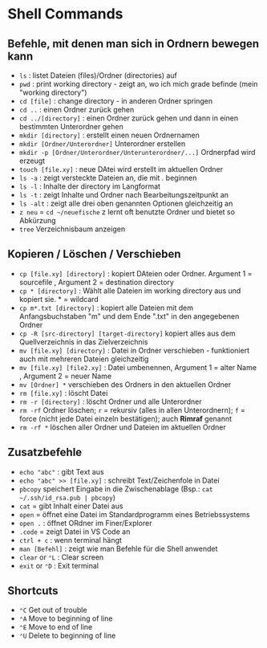 # Shell Commands

## Befehle, mit denen man sich in Ordnern bewegen kann
* `ls` : listet Dateien (files)/Ordner (directories) auf 
* `pwd` : print working directory - zeigt an, wo ich mich grade befinde (mein "working directory")
* `cd [file]` : change directory - in anderen Ordner springen
* `cd ..` : einen Ordner zurück gehen
* `cd ../[directory]` : einen Ordner zurück gehen und dann in einen bestimmten Unterordner gehen
* `mkdir [directory]` : erstellt einen neuen Ordnernamen
* `mkdir [Ordner/Unterordner]` Unterordner erstellen
* `mkdir -p [Ordner/Unterordner/Unterunterordner/...]` Ordnerpfad wird erzeugt
* `touch [file.xy]` : neue DAtei wird erstellt im aktuellen Ordner
* `ls -a` : zeigt versteckte Dateien an, die mit *.* beginnen
* `ls -l` : Inhalte der directory im Langformat
* `ls -t` : zeigt Inhalte und Ordner nach Bearbeitungszeitpunkt an
* `ls -alt` : zeigt alle drei oben genannten Optionen gleichzeitig an
* `z neu` = `cd ~/neuefische` z lernt oft benutzte Ordner und bietet so Abkürzung
* `tree` Verzeichnisbaum anzeigen

## Kopieren / Löschen / Verschieben
* `cp [file.xy] [directory]` : kopiert DAteien oder Ordner. Argument 1 = sourcefile , Argument 2 = destination directory
* `cp * [directory]` : Wählt alle Dateien im working directory aus und kopiert sie. * = wildcard
* `cp m*.txt [directory]` : kopiert alle Dateien mit dem Anfangsbuchstaben "m" und dem Ende ".txt" in den angegebenen Ordner
* `cp -R [src-directory] [target-directory]` kopiert alles aus dem Quellverzeichnis in das Zielverzeichnis
* `mv [file.xy] [directory]` : Datei in Ordner verschieben - funktioniert auch mit mehreren Dateien gleichzeitig
* `mv [file.xy] [file2.xy]` : Datei umbenennen, Argument 1 = alter Name , Argument 2 = neuer Name
* `mv [Ordner] *` verschieben des Ordners in den aktuellen Ordner
* `rm [file.xy]` : löscht Datei
* `rm -r [directory]` : löscht Ordner und alle Unterordner
* `rm -rf` Ordner löschen; `r` = rekursiv (alles in allen Unterordnern); `f` = force (nicht jede Datei einzeln bestätigen); auch **Rimraf** genannt
* `rm -rf *` löschen aller Ordner und Dateien im aktuellen Ordner

## Zusatzbefehle
* `echo "abc"` : gibt Text aus
* `echo "abc" >> [file.xy]` : schreibt Text/Zeichenfole in Datei
* `pbcopy` speichert Eingabe in die Zwischenablage (Bsp.: `cat ~/.ssh/id_rsa.pub | pbcopy`)
* `cat` = gibt Inhalt einer Datei aus
* `open` = öffnet eine Datei im Standardprogramm eines Betriebssystems
* `open .` : öffnet ORdner im Finer/Explorer
* `.code` = zeigt Datei in VS Code an
* `ctrl + c` : wenn terminal hängt
* `man [Befehl]` : zeigt wie man Befehle für die Shell anwendet
* `clear` or `⌃L` : Clear screen
* `exit` or `⌃D` : Exit terminal

## Shortcuts
* `⌃C`	Get out of trouble
* `⌃A`	Move to beginning of line	
* `⌃E`	Move to end of line	
* `⌃U`	Delete to beginning of line
